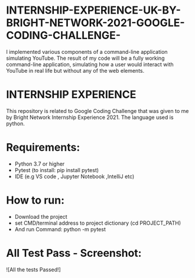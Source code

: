 # INTERNSHIP-EXPERIENCE-UK-BY-BRIGHT-NETWORK-2021-GOOGLE-CODING-CHALLENGE-
I implemented  various components of a command-line application simulating YouTube. The result of my code will be a fully working command-line application, simulating how a user would interact with YouTube in real life but without any of the web elements.

# INTERNSHIP EXPERIENCE
This repository is related to Google Coding Challenge that was given to me by  Bright Network Internship Experience 2021. The language used is python.

# Requirements:
- Python 3.7 or higher
- Pytest (to install: pip install pytest)
- IDE (e.g VS code , Jupyter Notebook ,IntelliJ etc)

# How to run:
- Download the project
- set CMD/terminal address to project dictionary (cd PROJECT_PATH)
- And run Command: python -m pytest

# All Test Pass - Screenshot:
![All the tests Passed!]


